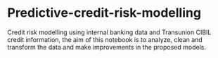 # Predictive-credit-risk-modelling

Credit risk modelling using internal banking data and Transunion CIBIL credit information, the aim of this notebook is to analyze, clean and transform the data and make improvements in the proposed models.